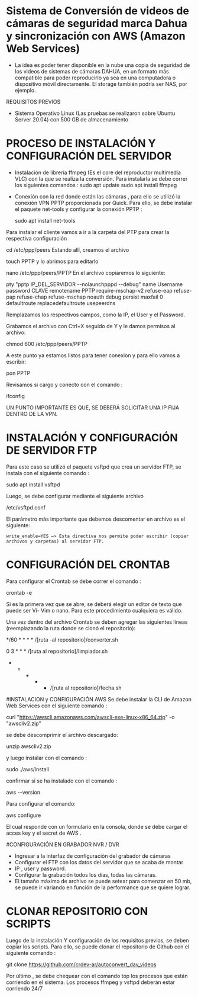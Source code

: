 # Sistema de Conversión de videos de cámaras de seguridad marca Dahua y sincronización con AWS (Amazon Web Services)

- La idea es poder tener disponible en la nube una copia de seguridad de los videos de sistemas de cámaras DAHUA, en un formato más compatible para poder reproducirlo ya sea en una computadora o dispositivo móvil directamente. El storage también podría ser NAS, por ejemplo.


REQUISITOS PREVIOS

- Sistema Operativo Linux (Las pruebas se realizaron sobre Ubuntu Server 20.04) con 500 GB de almacenamiento

# PROCESO DE INSTALACIÓN Y CONFIGURACIÓN DEL SERVIDOR

- Instalación de librería ffmpeg (Es el core del reproductor multimedia VLC) con la que se realiza la conversión. 
  Para instalarla se debe correr los siguientes comandos : 
  sudo apt update
  sudo apt install ffmpeg 

- Conexión con la red donde están las cámaras , para ello se utilizó la conexión VPN PPTP proporcionada por Quick.
  Para ello, se debe instalar el paquete net-tools y configurar la conexión PPTP  :
  
  sudo apt install net-tools
  
Para instalar el cliente vamos a ir a la carpeta del PTP para crear la respectiva configuración

cd /etc/ppp/peers
Estando allí, creamos el archivo

touch PPTP
y lo abrimos para editarlo

nano /etc/ppp/peers/PPTP
En el archivo copiaremos lo siguiente:

pty "pptp IP_DEL_SERVIDOR --nolaunchpppd --debug"
name Username
password CLAVE
remotename PPTP
require-mschap-v2
refuse-eap
refuse-pap
refuse-chap
refuse-mschap
noauth
debug
persist
maxfail 0
defaultroute
replacedefaultroute
usepeerdns

Remplazamos los respectivos campos, como la IP, el User y el Password.

Grabamos el archivo con Ctrl+X seguido de Y y le damos permisos al archivo:

chmod 600 /etc/ppp/peers/PPTP

A este punto ya estamos listos para tener conexion y para ello vamos a escribir:

pon PPTP

Revisamos si cargo y conecto con el comando : 

ifconfig

UN PUNTO IMPORTANTE ES QUE, SE DEBERÁ SOLICITAR UNA IP FIJA DENTRO DE LA VPN.

# INSTALACIÓN Y CONFIGURACIÓN DE SERVIDOR FTP

Para este caso se utilizó el paquete vsftpd que crea un servidor FTP, se instala con el siguiente comando :

sudo apt install vsftpd

Luego, se debe configurar mediante el siguiente archivo

/etc/vsftpd.conf

El parámetro más importante que debemos descomentar en archivo es el siguiente:

    write_enable=YES –> Esta directiva nos permite poder escribir (copiar archivos y carpetas) al servidor FTP.
   


# CONFIGURACIÓN DEL CRONTAB 


Para configurar el Crontab se debe correr el comando :

crontab -e

Si es la primera vez que se abre, se deberá elegir un editor de texto que puede ser Vi- Vim o nano. 
Para este procedimiento cualquiera es válido.

Una vez dentro del archivo Crontab se deben agregar las siguientes líneas (reemplazando la ruta donde se clonó el repositorio):

*/60 * * * * /[ruta -al repositorio]/converter.sh

0 3 * * * /[ruta al repositorio]/limpiador.sh

*  *  *  *  *  /[ruta al repositorio]/fecha.sh

#INSTALACION y  CONFIGURACIÓN AWS
Se debe instalar la CLI de Amazon Web Services con el siguiente comando :

curl "https://awscli.amazonaws.com/awscli-exe-linux-x86_64.zip" -o "awscliv2.zip"

se debe descomprimir el archivo descargado:

unzip awscliv2.zip

y luego instalar con el comando :

sudo ./aws/install

confirmar si se ha instalado con el comando :

aws --version

Para configurar el comando:

aws configure

El cual responde con un formulario en la consola, donde se debe cargar el acces key y el secret de AWS .

#CONFIGURACIÓN EN GRABADOR NVR / DVR
- Ingresar a la interfaz de configuración del grabador de cámaras
- Configurar el FTP con los datos del servidor que se acaba de montar
- IP , user y password.
- Configurar la grabación todos los días, todas las cámaras.
- El tamaño máximo de archivo se puede setear para comenzar en 50 mb, se puede ir variando en función de la performance que se quiere lograr.


# CLONAR REPOSITORIO CON SCRIPTS

Luego de la instalación Y configuración  de los requisitos previos, se deben copiar los scripts. 
Para ello, se puede clonar el repositorio de Github con el siguiente comando :

git clone https://github.com/crdev-ar/autoconvert_dav_videos

Por último , se debe chequear con el comando top los procesos que están corriendo en el sistema.
Los procesos ffmpeg y vsftpd deberán estar corriendo 24/7 




